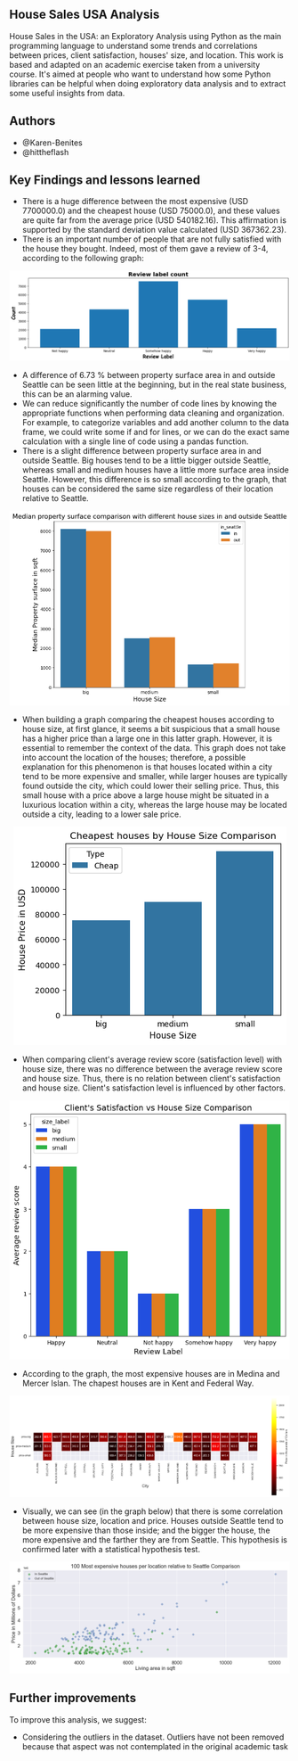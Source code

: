 ## House Sales USA Analysis
House Sales in the USA: an Exploratory Analysis using Python as the main programming language to understand some trends and correlations between prices, client satisfaction, houses' size, and location. This work is based and adapted on an academic exercise taken from a university course.
It's aimed at people who want to understand how some Python libraries can be helpful when doing exploratory data analysis and to extract some useful insights from data.

## Authors
- @Karen-Benites
- @hittheflash

## Key Findings and lessons learned
- There is a huge difference between the most expensive (USD  7700000.0) and the cheapest house (USD  75000.0), and these values are quite far from the average price (USD  540182.16). This affirmation is supported by the standard deviation value calculated (USD  367362.23). 
- There is an important number of people that are not fully satisfied with the house they bought. Indeed, most of them gave a review of 3-4, according to the following graph:
  
<p align="center">
  <img src= "https://github.com/Karen-Benites/House_Sales_USA_Analysis/blob/main/review_label_count.png?raw=true">
</p>

- A difference of 6.73 % between property surface area in and outside Seattle can be seen little at the beginning, but in the real state business, this can be an alarming value.
- We can reduce significantly the number of code lines by knowing the appropriate functions when performing data cleaning and organization. For example, to categorize variables and add another column to the data frame, we could write some if and for lines, or we can do the exact same calculation with a single line of code using a pandas function.
- There is a slight difference between property surface area in and outside Seattle. Big houses tend to be a little bigger outside Seattle, whereas small and medium houses have a little more surface area inside Seattle. However, this difference is so small according to the graph, that houses can be considered the same size regardless of their location relative to Seattle.
  
<p align="center">
  <img src= "https://github.com/Karen-Benites/House_Sales_USA_Analysis/blob/main/Median_property_comparison.png?raw=true">
</p>

- When building a graph comparing the cheapest houses according to house size, at first glance, it seems a bit suspicious that a small house has a higher price than a large one in this latter graph. However, it is essential to remember the context of the data. This graph does not take into account the location of the houses; therefore, a possible explanation for this phenomenon is that houses located within a city tend to be more expensive and smaller, while larger houses are typically found outside the city, which could lower their selling price. Thus, this small house with a price above a large house might be situated in a luxurious location within a city, whereas the large house may be located outside a city, leading to a lower sale price.

<p align="center">
  <img src= "https://github.com/Karen-Benites/House_Sales_USA_Analysis/blob/main/Cheapest_houses_size_comparison.png?raw=true">
</p>

- When comparing client's average review score (satisfaction level) with house size, there was no difference between the average review score and house size. Thus, there is no relation between client's satisfaction and house size. Client's satisfaction level is influenced by other factors.
  
<p align="center">
  <img src= "https://raw.githubusercontent.com/Karen-Benites/House_Sales_USA_Analysis/main/Satisfaction_per_house_size.png?token=GHSAT0AAAAAACFUFEIU3AAUM2TLNO4NITRCZGKQ6VQ">
</p>

- According to the graph, the most expensive houses are in Medina and Mercer Islan. The chapest houses are in Kent and Federal Way.

<p align="center">
  <img src= "https://raw.githubusercontent.com/Karen-Benites/House_Sales_USA_Analysis/main/Heat_map_cities_prices.png?token=GHSAT0AAAAAACFUFEIUDM725DNORGCK26HUZGKQ3VQ">
</p>
  
- Visually, we can see (in the graph below) that there is some correlation between house size, location and price. Houses outside Seattle tend to be more expensive than those inside; and the bigger the house, the more expensive and the farther they are from Seattle. This hypothesis is confirmed later with a statistical hypothesis test.

<p align="center">
  <img src= "https://raw.githubusercontent.com/Karen-Benites/House_Sales_USA_Analysis/main/expensive_houses_per_location.png?token=GHSAT0AAAAAACFUFEIV5KLCLMGYLYG4HKBWZGKQ5RA">
</p>

  
## Further improvements
To improve this analysis, we suggest:
- Considering the outliers in the dataset. Outliers have not been removed because that aspect was not contemplated in the original academic task
